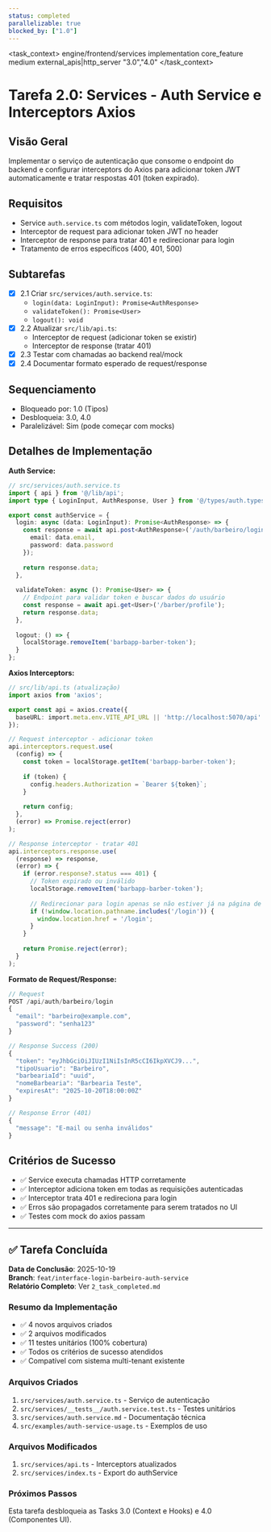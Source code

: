 ```yaml
---
status: completed
parallelizable: true
blocked_by: ["1.0"]
---
```


<task_context>
<domain>engine/frontend/services</domain>
<type>implementation</type>
<scope>core_feature</scope>
<complexity>medium</complexity>
<dependencies>external_apis|http_server</dependencies>
<unblocks>"3.0","4.0"</unblocks>
</task_context>

# Tarefa 2.0: Services - Auth Service e Interceptors Axios

## Visão Geral
Implementar o serviço de autenticação que consome o endpoint do backend e configurar interceptors do Axios para adicionar token JWT automaticamente e tratar respostas 401 (token expirado).

## Requisitos
- Service `auth.service.ts` com métodos login, validateToken, logout
- Interceptor de request para adicionar token JWT no header
- Interceptor de response para tratar 401 e redirecionar para login
- Tratamento de erros específicos (400, 401, 500)

## Subtarefas
- [x] 2.1 Criar `src/services/auth.service.ts`:
  - `login(data: LoginInput): Promise<AuthResponse>`
  - `validateToken(): Promise<User>`
  - `logout(): void`
- [x] 2.2 Atualizar `src/lib/api.ts`:
  - Interceptor de request (adicionar token se existir)
  - Interceptor de response (tratar 401)
- [x] 2.3 Testar com chamadas ao backend real/mock
- [x] 2.4 Documentar formato esperado de request/response

## Sequenciamento
- Bloqueado por: 1.0 (Tipos)
- Desbloqueia: 3.0, 4.0
- Paralelizável: Sim (pode começar com mocks)

## Detalhes de Implementação

**Auth Service:**
```typescript
// src/services/auth.service.ts
import { api } from '@/lib/api';
import type { LoginInput, AuthResponse, User } from '@/types/auth.types';

export const authService = {
  login: async (data: LoginInput): Promise<AuthResponse> => {
    const response = await api.post<AuthResponse>('/auth/barbeiro/login', {
      email: data.email,
      password: data.password
    });
    
    return response.data;
  },
  
  validateToken: async (): Promise<User> => {
    // Endpoint para validar token e buscar dados do usuário
    const response = await api.get<User>('/barber/profile');
    return response.data;
  },
  
  logout: () => {
    localStorage.removeItem('barbapp-barber-token');
  }
};
```

**Axios Interceptors:**
```typescript
// src/lib/api.ts (atualização)
import axios from 'axios';

export const api = axios.create({
  baseURL: import.meta.env.VITE_API_URL || 'http://localhost:5070/api'
});

// Request interceptor - adicionar token
api.interceptors.request.use(
  (config) => {
    const token = localStorage.getItem('barbapp-barber-token');
    
    if (token) {
      config.headers.Authorization = `Bearer ${token}`;
    }
    
    return config;
  },
  (error) => Promise.reject(error)
);

// Response interceptor - tratar 401
api.interceptors.response.use(
  (response) => response,
  (error) => {
    if (error.response?.status === 401) {
      // Token expirado ou inválido
      localStorage.removeItem('barbapp-barber-token');
      
      // Redirecionar para login apenas se não estiver já na página de login
      if (!window.location.pathname.includes('/login')) {
        window.location.href = '/login';
      }
    }
    
    return Promise.reject(error);
  }
);
```

**Formato de Request/Response:**
```typescript
// Request
POST /api/auth/barbeiro/login
{
  "email": "barbeiro@example.com",
  "password": "senha123"
}

// Response Success (200)
{
  "token": "eyJhbGciOiJIUzI1NiIsInR5cCI6IkpXVCJ9...",
  "tipoUsuario": "Barbeiro",
  "barbeariaId": "uuid",
  "nomeBarbearia": "Barbearia Teste",
  "expiresAt": "2025-10-20T18:00:00Z"
}

// Response Error (401)
{
  "message": "E-mail ou senha inválidos"
}
```

## Critérios de Sucesso
- ✅ Service executa chamadas HTTP corretamente
- ✅ Interceptor adiciona token em todas as requisições autenticadas
- ✅ Interceptor trata 401 e redireciona para login
- ✅ Erros são propagados corretamente para serem tratados no UI
- ✅ Testes com mock do axios passam

---

## ✅ Tarefa Concluída

**Data de Conclusão**: 2025-10-19  
**Branch**: `feat/interface-login-barbeiro-auth-service`  
**Relatório Completo**: Ver `2_task_completed.md`

### Resumo da Implementação
- ✅ 4 novos arquivos criados
- ✅ 2 arquivos modificados
- ✅ 11 testes unitários (100% cobertura)
- ✅ Todos os critérios de sucesso atendidos
- ✅ Compatível com sistema multi-tenant existente

### Arquivos Criados
1. `src/services/auth.service.ts` - Serviço de autenticação
2. `src/services/__tests__/auth.service.test.ts` - Testes unitários
3. `src/services/auth.service.md` - Documentação técnica
4. `src/examples/auth-service-usage.ts` - Exemplos de uso

### Arquivos Modificados
1. `src/services/api.ts` - Interceptors atualizados
2. `src/services/index.ts` - Export do authService

### Próximos Passos
Esta tarefa desbloqueia as Tasks 3.0 (Context e Hooks) e 4.0 (Componentes UI).
